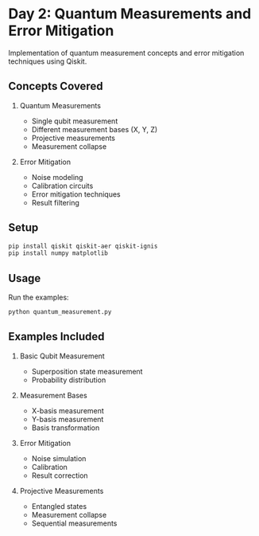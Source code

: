 # Day 2: Quantum Measurements and Error Mitigation

Implementation of quantum measurement concepts and error mitigation techniques using Qiskit.

## Concepts Covered

1. Quantum Measurements
   - Single qubit measurement
   - Different measurement bases (X, Y, Z)
   - Projective measurements
   - Measurement collapse

2. Error Mitigation
   - Noise modeling
   - Calibration circuits
   - Error mitigation techniques
   - Result filtering

## Setup

```bash
pip install qiskit qiskit-aer qiskit-ignis
pip install numpy matplotlib
```

## Usage

Run the examples:
```bash
python quantum_measurement.py
```

## Examples Included

1. Basic Qubit Measurement
   - Superposition state measurement
   - Probability distribution

2. Measurement Bases
   - X-basis measurement
   - Y-basis measurement
   - Basis transformation

3. Error Mitigation
   - Noise simulation
   - Calibration
   - Result correction

4. Projective Measurements
   - Entangled states
   - Measurement collapse
   - Sequential measurements
